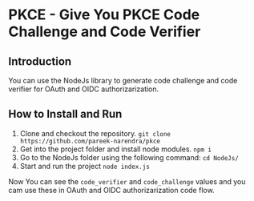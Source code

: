 # PKCE - Give You PKCE Code Challenge and Code Verifier

## Introduction
You can use the NodeJs library to generate code challenge and code verifier for OAuth and OIDC authorizarization.


## How to Install and Run
1. Clone and checkout the repository.
        `git clone https://github.com/pareek-narendra/pkce`
2. Get into the project folder and install node modules.
        `npm i`
3. Go to the NodeJs folder using the following command:
        `cd NodeJs/`
4. Start and run the project
        `node index.js`

Now You can see the `code_verifier` and `code_challenge` values and you cam use these in OAuth and OIDC authorizarization code flow.




